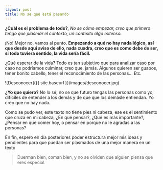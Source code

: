 ```yaml
---
layout: post
title: No se que está pasando
---
```


**¿Cuál es el problema de todo?**, *No se cómo empezar, creo que primero tengo que plasmar el contexto, un contexto algo extenso.*

¡No! Mejor no, vamos al punto. **Empezando a qué no hay nada lógico, así que desde aquí aviso de ello, nada cuadra, creo que es como debe de ser, si todo tuviera sentido, la vida sería fácil.**

¿Qué esperar de la vida? Todo es tan subjetivo que para analizar caso por caso no podríamos culminar, creo que, jamás. 
Algunos quieren ser guapos, tener bonito cabello, tener el reconocimiento de las personas... Etc. 

![Desconocer]({{ site.baseurl }}/images/desconocer.jpg)

**¿Yo que quiero?** No lo sé, no se que futuro tengas las personas como yo, difíciles de entender a los demás y de que que los demásle entiendan. Yo creo que no hay nada.

Como se pudo ver, este texto no tiene pies ni cabeza, ese es el sentimiento que cruza en mi cabeza, ¿En qué pensar?, ¿Qué es más importante?, ¿Pensar en que comer hoy, o pensar en porque no le agradas a las personas?

En fin, espero en día posteriores poder estructura mejor mis ideas y pendientes para que puedan ser plasmados de una mejor manera en un texto


>Duerman bien, coman bien, y no se olviden que alguien piensa que eres especial.

